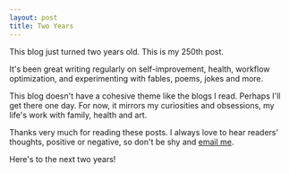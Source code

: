 ```yaml
---
layout: post
title: Two Years
---
```

This blog just turned two years old. This is my 250th post.

It's been great writing regularly on self-improvement, health, workflow optimization, and experimenting with fables, poems, jokes and more. 

This blog doesn't have a cohesive theme like the blogs I read.  Perhaps I'll get there one day.  For now, it mirrors my curiosities and obsessions, my life's work with family, health and art.

Thanks very much for reading these posts.  I always love to hear readers' thoughts, positive or negative, so don't be shy and [email me](mailto:ryanbarrington@gmail.com).

Here's to the next two years!
